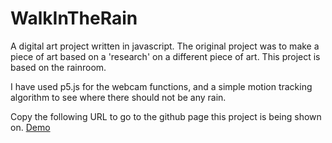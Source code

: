 # WalkInTheRain

A digital art project written in javascript. The original project was to make a piece of art based on a 'research' on a different piece of art. This project is based on the rainroom. 

I have used p5.js for the webcam functions, and a simple motion tracking algorithm to see where there should not be any rain.

Copy the following URL to go to the github page this project is being shown on.
[Demo](https://luukfroling.github.io/WalkInTheRain/)
